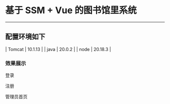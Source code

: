 # 基于 SSM + Vue 的图书馆里系统
* * *
## 配置环境如下
| Tomcat | 10.1.13 |
| java | 20.0.2 |
| node | 20.18.3 |

### 效果展示

登录


注册


管理员首页
 


